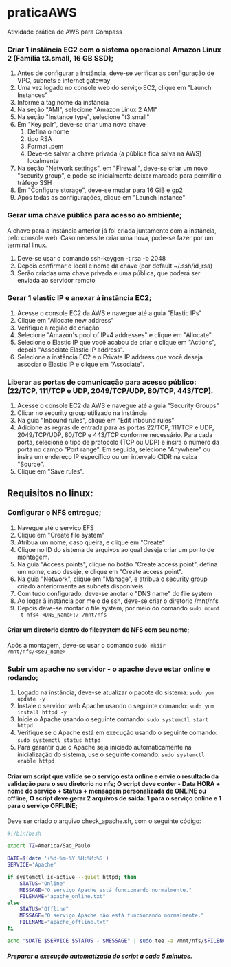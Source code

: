 # praticaAWS
Atividade prática de AWS para Compass

### Criar 1 instância EC2 com o sistema operacional Amazon Linux 2 (Família t3.small, 16 GB SSD);
1. Antes de configurar a instância, deve-se verificar as configuração de VPC, subnets e internet gateway
2. Uma vez logado no console web do serviço EC2, clique em "Launch Instances"
3. Informe a tag nome da instância
4. Na seção "AMI", selecione "Amazon Linux 2 AMI"
5. Na seção "Instance type", selecione "t3.small"
6. Em "Key pair", deve-se criar uma nova chave
   1. Defina o nome
   2. tipo RSA
   3. Format .pem
   4. Deve-se salvar a chave privada (a pública fica salva na AWS) localmente
7. Na seção "Network settings", em "Firewall", deve-se criar um novo "security group", e pode-se inicialmente deixar marcado para permitir o tráfego SSH
8. Em "Configure storage", deve-se mudar para 16 GiB e gp2
9. Após todas as configurações, clique em "Launch instance"


### Gerar uma chave pública para acesso ao ambiente;
A chave para a instância anterior já foi criada juntamente com a instância, pelo console web.
Caso necessite criar uma nova, pode-se fazer por um terminal linux.
1. Deve-se usar o comando ssh-keygen -t rsa -b 2048
2. Depois confirmar o local e nome da chave (por default ~/.ssh/id_rsa)
3. Serão criadas uma chave privada e uma pública, que poderá ser enviada ao servidor remoto


### Gerar 1 elastic IP e anexar à instância EC2;
1. Acesse o console EC2 da AWS e navegue até a guia "Elastic IPs"
2. Clique em "Allocate new address"
3. Verifique a região de criação
4. Selecione "Amazon's pool of IPv4 addresses" e clique em "Allocate".
5. Selecione o Elastic IP que você acabou de criar e clique em "Actions", depois "Associate Elastic IP address".
6. Selecione a instância EC2 e o Private IP address que você deseja associar o Elastic IP e clique em "Associate".


### Liberar as portas de comunicação para acesso público: (22/TCP, 111/TCP e UDP, 2049/TCP/UDP, 80/TCP, 443/TCP).
1. Acesse o console EC2 da AWS e navegue até a guia "Security Groups"
2. Clicar no security group utilizado na instância
3. Na guia "Inbound rules", clique em "Edit inbound rules"
4. Adicione as regras de entrada para as portas 22/TCP, 111/TCP e UDP, 2049/TCP/UDP, 80/TCP e 443/TCP conforme necessário. Para cada porta, selecione o tipo de protocolo (TCP ou UDP) e insira o número da porta no campo "Port range". Em seguida, selecione "Anywhere" ou insira um endereço IP específico ou um intervalo CIDR na caixa "Source".
5. Clique em "Save rules".




## Requisitos no linux:
### Configurar o NFS entregue;
1. Navegue até o serviço EFS
2. Clique em "Create file system"
3. Atribua um nome, caso queira, e clique em "Create"
4. Clique no ID do sistema de arquivos ao qual deseja criar um ponto de montagem.
5. Na guia "Access points", clique no botão "Create access point", defina um nome, caso deseje, e clique em "Create access point".
6. Na guia "Network", clique em "Manage", e atribua o security group criado anteriormente às subnets disponíveis.
7. Com tudo configurado, deve-se anotar o "DNS name" do file system
8. Ao logar à instância por meio de ssh, deve-se criar o diretório /mnt/nfs
9. Depois deve-se montar o file system, por meio do comando ``` sudo mount -t nfs4 <DNS_Name>:/ /mnt/nfs ```


#### Criar um diretorio dentro do filesystem do NFS com seu nome;
Após a montagem, deve-se usar o comando ```sudo mkdir /mnt/nfs/<seu_nome>```


### Subir um apache no servidor - o apache deve estar online e rodando;
1. Logado na instância, deve-se atualizar o pacote do sistema: ```sudo yum update -y```
2. Instale o servidor web Apache usando o seguinte comando: ```sudo yum install httpd -y```
3. Inicie o Apache usando o seguinte comando: ```sudo systemctl start httpd```
4. Verifique se o Apache está em execução usando o seguinte comando: ```sudo systemctl status httpd```
5. Para garantir que o Apache seja iniciado automaticamente na inicialização do sistema, use o seguinte comando: ```sudo systemctl enable httpd```


#### Criar um script que valide se o serviço esta online e envie o resultado da validação para o seu diretorio no nfs; O script deve conter - Data HORA + nome do serviço + Status + mensagem personalizada de ONLINE ou offline; O script deve gerar 2 arquivos de saida: 1 para o serviço online e 1 para o serviço OFFLINE;
Deve ser criado o arquivo check_apache.sh, com o seguinte código:
``` Bash
#!/bin/bash

export TZ=America/Sao_Paulo

DATE=$(date '+%d-%m-%Y %H:%M:%S')
SERVICE='Apache'

if systemctl is-active --quiet httpd; then
	STATUS="Online"
	MESSAGE="O serviço Apache está funcionando normalmente."
	FILENAME="apache_online.txt"
else
	STATUS="Offline"
	MESSAGE="O serviço Apache não está funcionando normalmente."
	FILENAME="apache_offline.txt"
fi

echo "$DATE $SERVICE $STATUS - $MESSAGE" | sudo tee -a /mnt/nfs/$FILENAME
```


##### Preparar a execução automatizada do script a cada 5 minutos.

